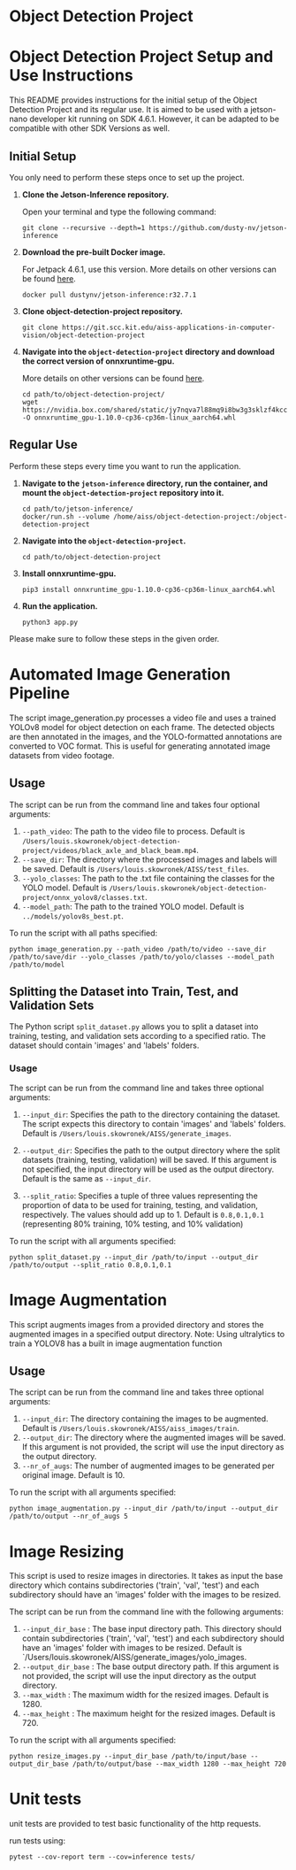 # Object Detection Project

# Object Detection Project Setup and Use Instructions

This README provides instructions for the initial setup of the Object Detection Project and its regular use. 
It is aimed to be used with a jetson-nano developer kit running on SDK 4.6.1. However, it can be adapted to be compatible with other SDK Versions as well.

## Initial Setup

You only need to perform these steps once to set up the project.

1. **Clone the Jetson-Inference repository.** 

    Open your terminal and type the following command:

    ```
    git clone --recursive --depth=1 https://github.com/dusty-nv/jetson-inference
    ```

2. **Download the pre-built Docker image.** 

    For Jetpack 4.6.1, use this version. More details on other versions can be found [here](https://github.com/dusty-nv/jetson-inference/blob/master/docs/aux-docker.md).

    ```
    docker pull dustynv/jetson-inference:r32.7.1
    ```

3. **Clone object-detection-project repository.** 

    ```
    git clone https://git.scc.kit.edu/aiss-applications-in-computer-vision/object-detection-project
    ```

4. **Navigate into the `object-detection-project` directory and download the correct version of onnxruntime-gpu.**
   
   More details on other versions can be found [here](https://elinux.org/Jetson_Zoo#ONNX_Runtime).

    ```
    cd path/to/object-detection-project/
    wget https://nvidia.box.com/shared/static/jy7nqva7l88mq9i8bw3g3sklzf4kccn2.whl -O onnxruntime_gpu-1.10.0-cp36-cp36m-linux_aarch64.whl
    ```

## Regular Use

Perform these steps every time you want to run the application.

1. **Navigate to the `jetson-inference` directory, run the container, and mount the `object-detection-project` repository into it.** 

    ```
    cd path/to/jetson-inference/
    docker/run.sh --volume /home/aiss/object-detection-project:/object-detection-project
    ```

2. **Navigate into the `object-detection-project`.** 

    ```
    cd path/to/object-detection-project
    ```

3. **Install onnxruntime-gpu.** 

    ```
    pip3 install onnxruntime_gpu-1.10.0-cp36-cp36m-linux_aarch64.whl
    ```

4. **Run the application.** 

    ```
    python3 app.py
    ```

Please make sure to follow these steps in the given order. 



# Automated Image Generation Pipeline

The script image_generation.py processes a video file and uses a trained YOLOv8 model for object detection on each frame. The detected objects are then annotated in the images, and the YOLO-formatted annotations are converted to VOC format. This is useful for generating annotated image datasets from video footage.


## Usage

The script can be run from the command line and takes four optional arguments:

1. `--path_video`: The path to the video file to process. Default is `/Users/louis.skowronek/object-detection-project/videos/black_axle_and_black_beam.mp4`.
2. `--save_dir`: The directory where the processed images and labels will be saved. Default is `/Users/louis.skowronek/AISS/test_files`.
3. `--yolo_classes`: The path to the .txt file containing the classes for the YOLO model. Default is `/Users/louis.skowronek/object-detection-project/onnx_yolov8/classes.txt`.
4. `--model_path`: The path to the trained YOLO model. Default is `../models/yolov8s_best.pt`.

To run the script with all paths specified:

```
python image_generation.py --path_video /path/to/video --save_dir /path/to/save/dir --yolo_classes /path/to/yolo/classes --model_path /path/to/model
```



## Splitting the Dataset into Train, Test, and Validation Sets

The Python script `split_dataset.py` allows you to split a dataset into training, testing, and validation sets according to a specified ratio. The dataset should contain 'images' and 'labels' folders.

### Usage

The script can be run from the command line and takes three optional arguments:

1. `--input_dir`: Specifies the path to the directory containing the dataset. The script expects this directory to contain 'images' and 'labels' folders. Default is `/Users/louis.skowronek/AISS/generate_images`.

2. `--output_dir`: Specifies the path to the output directory where the split datasets (training, testing, validation) will be saved. If this argument is not specified, the input directory will be used as the output directory. Default is the same as `--input_dir`.

3. `--split_ratio`: Specifies a tuple of three values representing the proportion of data to be used for training, testing, and validation, respectively. The values should add up to 1. Default is `0.8,0.1,0.1` (representing 80% training, 10% testing, and 10% validation)

To run the script with all arguments specified:

```
python split_dataset.py --input_dir /path/to/input --output_dir /path/to/output --split_ratio 0.8,0.1,0.1
```

# Image Augmentation

This script augments images from a provided directory and stores the augmented images in a specified output directory.
Note: Using ultralytics to train a YOLOV8 has a built in image augmentation function

## Usage

The script can be run from the command line and takes three optional arguments:

1. `--input_dir`: The directory containing the images to be augmented. Default is `/Users/louis.skowronek/AISS/aiss_images/train`.
2. `--output_dir`: The directory where the augmented images will be saved.  If this argument is not provided, the script will use the input directory as the output directory.
3. `--nr_of_augs`: The number of augmented images to be generated per original image. Default is 10.

To run the script with all arguments specified:

```
python image_augmentation.py --input_dir /path/to/input --output_dir /path/to/output --nr_of_augs 5
```

# Image Resizing

This script is used to resize images in directories. It takes as input the base directory which contains subdirectories ('train', 'val', 'test') and each subdirectory should have an 'images' folder with the images to be resized.

The script can be run from the command line with the following arguments:

1. `--input_dir_base` : The base input directory path. This directory should contain subdirectories ('train', 'val', 'test') and each subdirectory should have an 'images' folder with images to be resized. Default is `/Users/louis.skowronek/AISS/generate_images/yolo_images.
2. `--output_dir_base` : The base output directory path. If this argument is not provided, the script will use the input directory as the output directory.
3. `--max_width` : The maximum width for the resized images. Default is 1280.
4. `--max_height` : The maximum height for the resized images. Default is 720.

To run the script with all arguments specified:

```
python resize_images.py --input_dir_base /path/to/input/base --output_dir_base /path/to/output/base --max_width 1280 --max_height 720
```

# Unit tests

unit tests are provided to test basic functionality of the http requests.

run tests using:

```
pytest --cov-report term --cov=inference tests/
```
